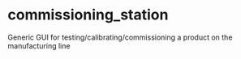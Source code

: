 # commissioning_station
Generic GUI for testing/calibrating/commissioning a product on the manufacturing line
